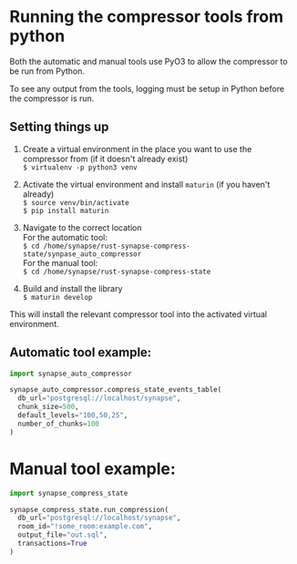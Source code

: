 # Running the compressor tools from python

Both the automatic and manual tools use PyO3 to allow the compressor
to be run from Python. 

To see any output from the tools, logging must be setup in Python before
the compressor is run.

## Setting things up

1. Create a virtual environment in the place you want to use the compressor from
(if it doesn't already exist)  
`$ virtualenv -p python3 venv`

2. Activate the virtual environment and install `maturin` (if you haven't already)  
`$ source venv/bin/activate`  
`$ pip install maturin`  

3. Navigate to the correct location  
For the automatic tool:  
`$ cd /home/synapse/rust-synapse-compress-state/synpase_auto_compressor`   
For the manual tool:  
`$ cd /home/synapse/rust-synapse-compress-state`   

3. Build and install the library  
`$ maturin develop`

This will install the relevant compressor tool into the activated virtual environment.

## Automatic tool example:

```python
import synapse_auto_compressor

synapse_auto_compressor.compress_state_events_table(
  db_url="postgresql://localhost/synapse",
  chunk_size=500,
  default_levels="100,50,25",
  number_of_chunks=100
)
```

# Manual tool example:

```python
import synapse_compress_state

synapse_compress_state.run_compression(
  db_url="postgresql://localhost/synapse",
  room_id="!some_room:example.com",
  output_file="out.sql",
  transactions=True
)
```
